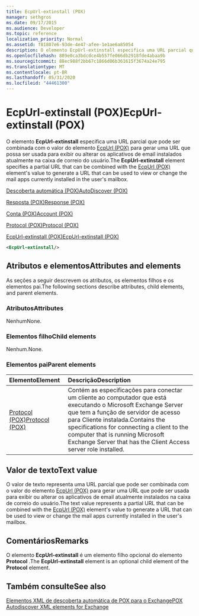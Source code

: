 ```yaml
---
title: EcpUrl-extinstall (POX)
manager: sethgros
ms.date: 09/17/2015
ms.audience: Developer
ms.topic: reference
localization_priority: Normal
ms.assetid: f81807e6-93de-4e47-afee-1e1ae6a85054
description: O elemento EcpUrl-extinstall especifica uma URL parcial que pode ser combinada com o valor do elemento EcpUrl (POX) para gerar uma URL que possa ser usada para exibir ou alterar os aplicativos de email instalados atualmente na caixa de correio do usuário.
ms.openlocfilehash: 889e0ca3bdcdce4b557fe066db2918fde4abaa9b
ms.sourcegitcommit: 88ec988f2bb67c1866d06b361615f3674a24e795
ms.translationtype: MT
ms.contentlocale: pt-BR
ms.lasthandoff: 05/31/2020
ms.locfileid: "44461300"
---
```

# <a name="ecpurl-extinstall-pox"></a><span data-ttu-id="4f51b-103">EcpUrl-extinstall (POX)</span><span class="sxs-lookup"><span data-stu-id="4f51b-103">EcpUrl-extinstall (POX)</span></span>

<span data-ttu-id="4f51b-104">O elemento **EcpUrl-extinstall** especifica uma URL parcial que pode ser combinada com o valor do elemento [EcpUrl (POX)](ecpurl-pox.md) para gerar uma URL que possa ser usada para exibir ou alterar os aplicativos de email instalados atualmente na caixa de correio do usuário.</span><span class="sxs-lookup"><span data-stu-id="4f51b-104">The **EcpUrl-extinstall** element specifies a partial URL that can be combined with the [EcpUrl (POX)](ecpurl-pox.md) element's value to generate a URL that can be used to view or change the mail apps currently installed in the user's mailbox.</span></span> 
  
[<span data-ttu-id="4f51b-105">Descoberta automática (POX)</span><span class="sxs-lookup"><span data-stu-id="4f51b-105">AutoDiscover (POX)</span></span>](autodiscover-pox.md)
  
[<span data-ttu-id="4f51b-106">Resposta (POX)</span><span class="sxs-lookup"><span data-stu-id="4f51b-106">Response (POX)</span></span>](response-pox.md)
  
[<span data-ttu-id="4f51b-107">Conta (POX)</span><span class="sxs-lookup"><span data-stu-id="4f51b-107">Account (POX)</span></span>](account-pox.md)
  
[<span data-ttu-id="4f51b-108">Protocol (POX)</span><span class="sxs-lookup"><span data-stu-id="4f51b-108">Protocol (POX)</span></span>](protocol-pox.md)
  
[<span data-ttu-id="4f51b-109">EcpUrl-extinstall (POX)</span><span class="sxs-lookup"><span data-stu-id="4f51b-109">EcpUrl-extinstall (POX)</span></span>](ecpurl-extinstall-pox.md)
  
```XML
<EcpUrl-extinstall/>
```

## <a name="attributes-and-elements"></a><span data-ttu-id="4f51b-110">Atributos e elementos</span><span class="sxs-lookup"><span data-stu-id="4f51b-110">Attributes and elements</span></span>

<span data-ttu-id="4f51b-111">As seções a seguir descrevem os atributos, os elementos filhos e os elementos pai.</span><span class="sxs-lookup"><span data-stu-id="4f51b-111">The following sections describe attributes, child elements, and parent elements.</span></span>
  
### <a name="attributes"></a><span data-ttu-id="4f51b-112">Atributos</span><span class="sxs-lookup"><span data-stu-id="4f51b-112">Attributes</span></span>

<span data-ttu-id="4f51b-113">Nenhum</span><span class="sxs-lookup"><span data-stu-id="4f51b-113">None.</span></span>
  
### <a name="child-elements"></a><span data-ttu-id="4f51b-114">Elementos filho</span><span class="sxs-lookup"><span data-stu-id="4f51b-114">Child elements</span></span>

<span data-ttu-id="4f51b-115">Nenhum.</span><span class="sxs-lookup"><span data-stu-id="4f51b-115">None.</span></span>
  
### <a name="parent-elements"></a><span data-ttu-id="4f51b-116">Elementos pai</span><span class="sxs-lookup"><span data-stu-id="4f51b-116">Parent elements</span></span>

|<span data-ttu-id="4f51b-117">**Elemento**</span><span class="sxs-lookup"><span data-stu-id="4f51b-117">**Element**</span></span>|<span data-ttu-id="4f51b-118">**Descrição**</span><span class="sxs-lookup"><span data-stu-id="4f51b-118">**Description**</span></span>|
|:-----|:-----|
|[<span data-ttu-id="4f51b-119">Protocol (POX)</span><span class="sxs-lookup"><span data-stu-id="4f51b-119">Protocol (POX)</span></span>](protocol-pox.md) <br/> |<span data-ttu-id="4f51b-120">Contém as especificações para conectar um cliente ao computador que está executando o Microsoft Exchange Server que tem a função de servidor de acesso para Cliente instalada.</span><span class="sxs-lookup"><span data-stu-id="4f51b-120">Contains the specifications for connecting a client to the computer that is running Microsoft Exchange Server that has the Client Access server role installed.</span></span>  <br/> |
   
## <a name="text-value"></a><span data-ttu-id="4f51b-121">Valor de texto</span><span class="sxs-lookup"><span data-stu-id="4f51b-121">Text value</span></span>

<span data-ttu-id="4f51b-122">O valor de texto representa uma URL parcial que pode ser combinada com o valor do elemento [EcpUrl (POX)](ecpurl-pox.md) para gerar uma URL que pode ser usada para exibir ou alterar os aplicativos de email atualmente instalados na caixa de correio do usuário.</span><span class="sxs-lookup"><span data-stu-id="4f51b-122">The text value represents a partial URL that can be combined with the [EcpUrl (POX)](ecpurl-pox.md) element's value to generate a URL that can be used to view or change the mail apps currently installed in the user's mailbox.</span></span> 
  
## <a name="remarks"></a><span data-ttu-id="4f51b-123">Comentários</span><span class="sxs-lookup"><span data-stu-id="4f51b-123">Remarks</span></span>

<span data-ttu-id="4f51b-124">O elemento **EcpUrl-extinstall** é um elemento filho opcional do elemento **Protocol** .</span><span class="sxs-lookup"><span data-stu-id="4f51b-124">The **EcpUrl-extinstall** element is an optional child element of the **Protocol** element.</span></span> 
  
## <a name="see-also"></a><span data-ttu-id="4f51b-125">Também consulte</span><span class="sxs-lookup"><span data-stu-id="4f51b-125">See also</span></span>



[<span data-ttu-id="4f51b-126">Elementos XML de descoberta automática de POX para o Exchange</span><span class="sxs-lookup"><span data-stu-id="4f51b-126">POX Autodiscover XML elements for Exchange</span></span>](pox-autodiscover-xml-elements-for-exchange.md)

